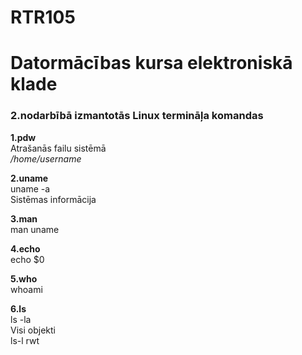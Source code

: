 # RTR105  
# Datormācības kursa elektroniskā klade  
### 2.nodarbībā izmantotās Linux termināļa komandas


**1.pdw**    
Atrašanās failu sistēmā  
*/home/username*  

**2.uname**  
uname -a  
Sistēmas informācija  
 
**3.man**  
man uname 

**4.echo**  
echo $0  

**5.who**  
whoami  

**6.ls**  
ls -la   
Visi objekti  
ls-l rwt  


